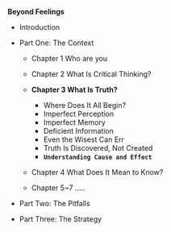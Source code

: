 **Beyond Feelings**

* Introduction

- Part One: The Context

  - Chapter 1 Who are you

  - Chapter 2 What Is Critical Thinking?

  - **Chapter 3 What Is Truth?**

    - Where Does It All Begin?
    - Imperfect Perception

    * Imperfect Memory
    * Deficient Information
    * Even the Wisest Can Err

    - Truth Is Discovered, Not Created
    - **`Understanding Cause and Effect`**

  - Chapter 4 What Does It Mean to Know?

  - Chapter 5~7 .....

- Part Two: The Pitfalls

- Part Three: The Strategy

